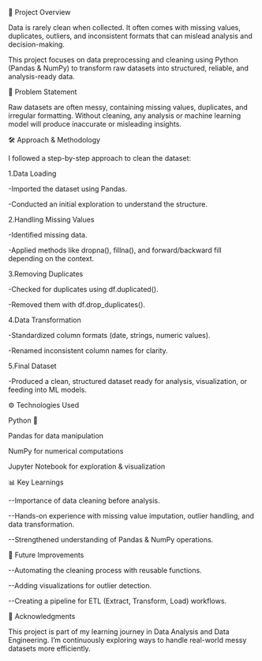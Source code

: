 📖 Project Overview

Data is rarely clean when collected. It often comes with missing values, duplicates, outliers, and inconsistent formats that can mislead analysis and decision-making.

This project focuses on data preprocessing and cleaning using Python (Pandas & NumPy) to transform raw datasets into structured, reliable, and analysis-ready data.

🔎 Problem Statement

Raw datasets are often messy, containing missing values, duplicates, and irregular formatting. Without cleaning, any analysis or machine learning model will produce inaccurate or misleading insights.

🛠️ Approach & Methodology

I followed a step-by-step approach to clean the dataset:

1.Data Loading

-Imported the dataset using Pandas.

-Conducted an initial exploration to understand the structure.

2.Handling Missing Values

-Identified missing data.

-Applied methods like dropna(), fillna(), and forward/backward fill depending on the context.

3.Removing Duplicates

-Checked for duplicates using df.duplicated().

-Removed them with df.drop_duplicates().

4.Data Transformation

-Standardized column formats (date, strings, numeric values).

-Renamed inconsistent column names for clarity.

5.Final Dataset

-Produced a clean, structured dataset ready for analysis, visualization, or feeding into ML models.

⚙️ Technologies Used

   Python 🐍

   Pandas for data manipulation

   NumPy for numerical computations

   Jupyter Notebook for exploration & visualization

📊 Key Learnings

--Importance of data cleaning before analysis.

--Hands-on experience with missing value imputation, outlier handling, and data transformation.

--Strengthened understanding of Pandas & NumPy operations.

🚀 Future Improvements

--Automating the cleaning process with reusable functions.

--Adding visualizations for outlier detection.

--Creating a pipeline for ETL (Extract, Transform, Load) workflows.

🙌 Acknowledgments

This project is part of my learning journey in Data Analysis and Data Engineering. I’m continuously exploring ways to handle real-world messy datasets more efficiently.

